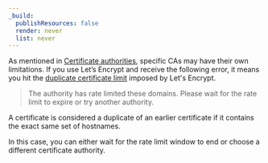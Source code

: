 ```yaml
---
_build:
  publishResources: false
  render: never
  list: never
---
```


As mentioned in [Certificate authorities](/ssl/reference/certificate-authorities/), specific CAs may have their own limitations. If you use Let’s Encrypt and receive the following error, it means you hit the [duplicate certificate limit](https://letsencrypt.org/docs/duplicate-certificate-limit/) imposed by Let's Encrypt.

> The authority has rate limited these domains. Please wait for the rate limit to expire or try another authority.

A certificate is considered a duplicate of an earlier certificate if it contains the exact same set of hostnames.

In this case, you can either wait for the rate limit window to end or choose a different certificate authority.